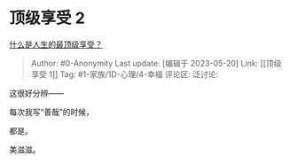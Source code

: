 # 顶级享受 2
[什么是人生的最顶级享受？](https://www.zhihu.com/question/538449801/answer/3036514670)

> Author: #0-Anonymity
> Last update: [编辑于 2023-05-20]
> Link: [[顶级享受 1]]
> Tag: #1-家族/1D-心理/4-幸福
> 评论区:
> 泛讨论:

这很好分辨——

每次我写“善哉”的时候，

都是。

美滋滋。
